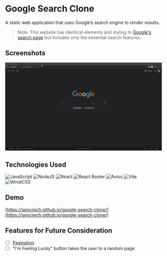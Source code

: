 # Google Search Clone

A static web application that uses Google’s search engine to render results. 
> Note: This website has identical elements and styling to [Google's search page](https://www.google.com/) but includes only the essential search features.

## Screenshots

![Demo GIF](assets/demo.gif)

## Technologies Used

![JavaScript](https://img.shields.io/badge/javascript-%23323330.svg?style=for-the-badge&logo=javascript&logoColor=%23F7DF1E) ![NodeJS](https://img.shields.io/badge/node.js-6DA55F?style=for-the-badge&logo=node.js&logoColor=white) ![React](https://img.shields.io/badge/react-%2320232a.svg?style=for-the-badge&logo=react&logoColor=%2361DAFB) ![React Router](https://img.shields.io/badge/React_Router-CA4245?style=for-the-badge&logo=react-router&logoColor=white) ![Axios](https://img.shields.io/badge/Axios-671DDF?style=for-the-badge&logo=axios&logoColor=white) ![Vite](https://img.shields.io/badge/vite-%23646CFF.svg?style=for-the-badge&logo=vite&logoColor=white) ![WindiCSS](https://img.shields.io/badge/windicss-48B0F1.svg?style=for-the-badge&logo=windi-css&logoColor=white)

## Demo

[https://jamcmich.github.io/google-search-clone/](https://jamcmich.github.io/google-search-clone/)

## Features for Future Consideration

- [ ] [Pagination](https://www.educba.com/pagination-in-javascript/)
- [ ] "I'm Feeling Lucky" button takes the user to a random page
